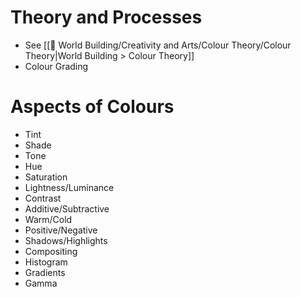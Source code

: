 # Theory and Processes
- See [[🔮 World Building/Creativity and Arts/Colour Theory/Colour Theory|World Building > Colour Theory]]
- Colour Grading
# Aspects of Colours
- Tint
- Shade
- Tone
- Hue
- Saturation
- Lightness/Luminance
- Contrast
- Additive/Subtractive
- Warm/Cold
- Positive/Negative
- Shadows/Highlights
- Compositing
- Histogram
- Gradients
- Gamma